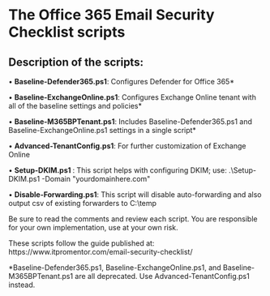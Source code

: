 <H1>The Office 365 Email Security Checklist scripts</H1>

<H2>Description of the scripts:</H2>

<p>• <b>Baseline-Defender365.ps1</b>: Configures Defender for Office 365*
<p>• <b>Baseline-ExchangeOnline.ps1</b>: Configures Exchange Online tenant with all of the baseline settings and policies*
<p>• <b>Baseline-M365BPTenant.ps1</b>: Includes Baseline-Defender365.ps1 and Baseline-ExchangeOnline.ps1 settings in a single script*
<p>• <b>Advanced-TenantConfig.ps1</b>: For further customization of Exchange Online
<p>• <b>Setup-DKIM.ps1 </b>: This script helps with configuring DKIM; use: .\Setup-DKIM.ps1 -Domain "yourdomainhere.com"
<p>• <b>Disable-Forwarding.ps1</b>: This script will disable auto-forwarding and also output csv of existing forwarders to C:\temp

<p>Be sure to read the comments and review each script. You are responsible for your own implementation, use at your own risk.
<p>These scripts follow the guide published at: https://www.itpromentor.com/email-security-checklist/
  <p>
    <p>*Baseline-Defender365.ps1, Baseline-ExchangeOnline.ps1, and Baseline-M365BPTenant.ps1 are all deprecated. Use Advanced-TenantConfig.ps1 instead. 
